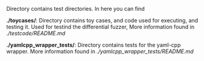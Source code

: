 Directory contains test directories. In here you can find

**./toycases/**:
Directory contains toy cases, and code used for executing, and testing it. Used for testind the 
differential fuzzer, More information found in *./testcode/README.md*

**./yamlcpp_wrapper_tests/**:
Directory contains tests for the yaml-cpp wrapper. More information found in 
*./yamlcpp_wrapper_tests/README.md*